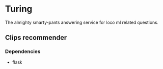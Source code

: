 # Turing
The almighty smarty-pants answering service for loco ml related questions.

## Clips recommender
### Dependencies
- flask